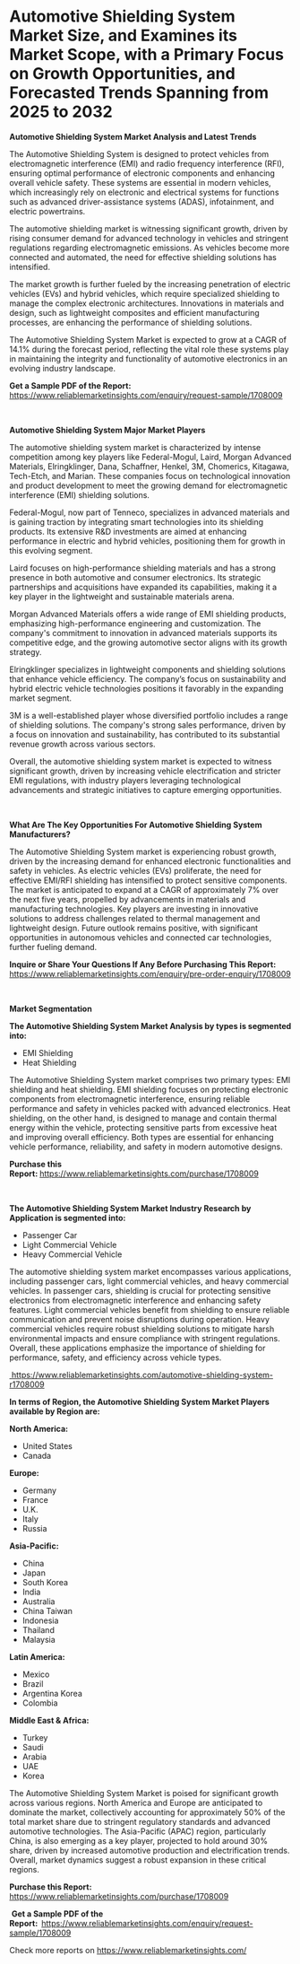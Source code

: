 <p><h1>Automotive Shielding System Market Size, and Examines its Market Scope, with a Primary Focus on Growth Opportunities, and Forecasted Trends Spanning from 2025 to 2032</h1></p><p><strong>Automotive Shielding System Market Analysis and Latest Trends</strong></p>
<p><p>The Automotive Shielding System is designed to protect vehicles from electromagnetic interference (EMI) and radio frequency interference (RFI), ensuring optimal performance of electronic components and enhancing overall vehicle safety. These systems are essential in modern vehicles, which increasingly rely on electronic and electrical systems for functions such as advanced driver-assistance systems (ADAS), infotainment, and electric powertrains.</p><p>The automotive shielding market is witnessing significant growth, driven by rising consumer demand for advanced technology in vehicles and stringent regulations regarding electromagnetic emissions. As vehicles become more connected and automated, the need for effective shielding solutions has intensified.</p><p>The market growth is further fueled by the increasing penetration of electric vehicles (EVs) and hybrid vehicles, which require specialized shielding to manage the complex electronic architectures. Innovations in materials and design, such as lightweight composites and efficient manufacturing processes, are enhancing the performance of shielding solutions.</p><p>The Automotive Shielding System Market is expected to grow at a CAGR of 14.1% during the forecast period, reflecting the vital role these systems play in maintaining the integrity and functionality of automotive electronics in an evolving industry landscape.</p></p>
<p><strong>Get a Sample PDF of the Report:&nbsp;</strong> <a href="https://www.reliablemarketinsights.com/enquiry/request-sample/1708009?utm_campaign=3560&utm_medium=2&utm_source=Github&utm_content=ia&utm_term=25032025&utm_id=automotive-shielding-system">https://www.reliablemarketinsights.com/enquiry/request-sample/1708009</a></p>
<p>&nbsp;</p>
<p><strong>Automotive Shielding System Major Market Players</strong></p>
<p><p>The automotive shielding system market is characterized by intense competition among key players like Federal-Mogul, Laird, Morgan Advanced Materials, Elringklinger, Dana, Schaffner, Henkel, 3M, Chomerics, Kitagawa, Tech-Etch, and Marian. These companies focus on technological innovation and product development to meet the growing demand for electromagnetic interference (EMI) shielding solutions.</p><p>Federal-Mogul, now part of Tenneco, specializes in advanced materials and is gaining traction by integrating smart technologies into its shielding products. Its extensive R&D investments are aimed at enhancing performance in electric and hybrid vehicles, positioning them for growth in this evolving segment.</p><p>Laird focuses on high-performance shielding materials and has a strong presence in both automotive and consumer electronics. Its strategic partnerships and acquisitions have expanded its capabilities, making it a key player in the lightweight and sustainable materials arena.</p><p>Morgan Advanced Materials offers a wide range of EMI shielding products, emphasizing high-performance engineering and customization. The company's commitment to innovation in advanced materials supports its competitive edge, and the growing automotive sector aligns with its growth strategy.</p><p>Elringklinger specializes in lightweight components and shielding solutions that enhance vehicle efficiency. The company’s focus on sustainability and hybrid electric vehicle technologies positions it favorably in the expanding market segment.</p><p>3M is a well-established player whose diversified portfolio includes a range of shielding solutions. The company's strong sales performance, driven by a focus on innovation and sustainability, has contributed to its substantial revenue growth across various sectors.</p><p>Overall, the automotive shielding system market is expected to witness significant growth, driven by increasing vehicle electrification and stricter EMI regulations, with industry players leveraging technological advancements and strategic initiatives to capture emerging opportunities.</p></p>
<p>&nbsp;</p>
<p><strong>What Are The Key Opportunities For Automotive Shielding System Manufacturers?</strong></p>
<p><p>The Automotive Shielding System market is experiencing robust growth, driven by the increasing demand for enhanced electronic functionalities and safety in vehicles. As electric vehicles (EVs) proliferate, the need for effective EMI/RFI shielding has intensified to protect sensitive components. The market is anticipated to expand at a CAGR of approximately 7% over the next five years, propelled by advancements in materials and manufacturing technologies. Key players are investing in innovative solutions to address challenges related to thermal management and lightweight design. Future outlook remains positive, with significant opportunities in autonomous vehicles and connected car technologies, further fueling demand.</p></p>
<p><strong>Inquire or Share Your Questions If Any Before Purchasing This Report:</strong> <a href="https://www.reliablemarketinsights.com/enquiry/pre-order-enquiry/1708009?utm_campaign=3560&utm_medium=2&utm_source=Github&utm_content=ia&utm_term=25032025&utm_id=automotive-shielding-system">https://www.reliablemarketinsights.com/enquiry/pre-order-enquiry/1708009</a></p>
<p>&nbsp;</p>
<p><strong>Market Segmentation</strong></p>
<p><strong>The Automotive Shielding System Market Analysis by types is segmented into:</strong></p>
<p><ul><li>EMI Shielding</li><li>Heat Shielding</li></ul></p>
<p><p>The Automotive Shielding System market comprises two primary types: EMI shielding and heat shielding. EMI shielding focuses on protecting electronic components from electromagnetic interference, ensuring reliable performance and safety in vehicles packed with advanced electronics. Heat shielding, on the other hand, is designed to manage and contain thermal energy within the vehicle, protecting sensitive parts from excessive heat and improving overall efficiency. Both types are essential for enhancing vehicle performance, reliability, and safety in modern automotive designs.</p></p>
<p><strong>Purchase this Report:&nbsp;</strong><a href="https://www.reliablemarketinsights.com/purchase/1708009?utm_campaign=3560&utm_medium=2&utm_source=Github&utm_content=ia&utm_term=25032025&utm_id=automotive-shielding-system">https://www.reliablemarketinsights.com/purchase/1708009</a></p>
<p>&nbsp;</p>
<p><strong>The Automotive Shielding System Market Industry Research by Application is segmented into:</strong></p>
<p><ul><li>Passenger Car</li><li>Light Commercial Vehicle</li><li>Heavy Commercial Vehicle</li></ul></p>
<p><p>The automotive shielding system market encompasses various applications, including passenger cars, light commercial vehicles, and heavy commercial vehicles. In passenger cars, shielding is crucial for protecting sensitive electronics from electromagnetic interference and enhancing safety features. Light commercial vehicles benefit from shielding to ensure reliable communication and prevent noise disruptions during operation. Heavy commercial vehicles require robust shielding solutions to mitigate harsh environmental impacts and ensure compliance with stringent regulations. Overall, these applications emphasize the importance of shielding for performance, safety, and efficiency across vehicle types.</p></p>
<p><a href="https://www.reliablemarketinsights.com/automotive-shielding-system-r1708009?utm_campaign=3560&utm_medium=2&utm_source=Github&utm_content=ia&utm_term=25032025&utm_id=automotive-shielding-system">&nbsp;https://www.reliablemarketinsights.com/automotive-shielding-system-r1708009</a></p>
<p><strong>In terms of Region, the Automotive Shielding System Market Players available by Region are:</strong></p>
<p>
    <p> <strong> North America: </strong>
        <ul>
            <li>United States</li>
            <li>Canada</li>
        </ul>
        </p> 
    <p> <strong> Europe: </strong>
        <ul>
            <li>Germany</li>
            <li>France</li>
            <li>U.K.</li>
            <li>Italy</li>
            <li>Russia</li>
        </ul>
        </p> 
    <p> <strong> Asia-Pacific: </strong>
        <ul>
            <li>China</li>
            <li>Japan</li>
            <li>South Korea</li>
            <li>India</li>
            <li>Australia</li>
            <li>China Taiwan</li>
            <li>Indonesia</li>
            <li>Thailand</li>
            <li>Malaysia</li>
        </ul>
        </p> 
    <p> <strong> Latin America: </strong>
        <ul>
            <li>Mexico</li>
            <li>Brazil</li>
            <li>Argentina Korea</li>
            <li>Colombia</li>
        </ul>
        </p> 
    <p> <strong> Middle East & Africa: </strong>
        <ul>
            <li>Turkey</li>
            <li>Saudi</li>
            <li>Arabia</li>
            <li>UAE</li>
            <li>Korea</li>
        </ul>
    </p>
    </p>
<p><p>The Automotive Shielding System Market is poised for significant growth across various regions. North America and Europe are anticipated to dominate the market, collectively accounting for approximately 50% of the total market share due to stringent regulatory standards and advanced automotive technologies. The Asia-Pacific (APAC) region, particularly China, is also emerging as a key player, projected to hold around 30% share, driven by increased automotive production and electrification trends. Overall, market dynamics suggest a robust expansion in these critical regions.</p></p>
<p><strong>Purchase this Report: </strong><a href="https://www.reliablemarketinsights.com/purchase/1708009?utm_campaign=3560&utm_medium=2&utm_source=Github&utm_content=ia&utm_term=25032025&utm_id=automotive-shielding-system">https://www.reliablemarketinsights.com/purchase/1708009</a></p>
<p>&nbsp;<strong>Get a Sample PDF of the Report:&nbsp;&nbsp;</strong><a href="https://www.reliablemarketinsights.com/enquiry/request-sample/1708009?utm_campaign=3560&utm_medium=2&utm_source=Github&utm_content=ia&utm_term=25032025&utm_id=automotive-shielding-system">https://www.reliablemarketinsights.com/enquiry/request-sample/1708009</a></p>
<p><strong></strong></p>
<p>Check more reports on <a href="https://www.reliablemarketinsights.com/?utm_campaign=3560&utm_medium=2&utm_source=Github&utm_content=ia&utm_term=25032025&utm_id=automotive-shielding-system">https://www.reliablemarketinsights.com/</a></p>